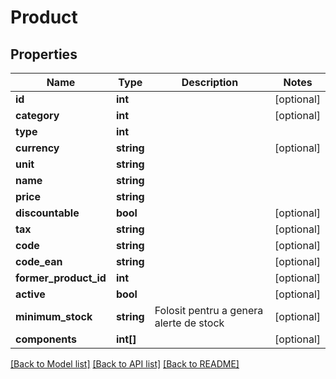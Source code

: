 # Product

## Properties
Name | Type | Description | Notes
------------ | ------------- | ------------- | -------------
**id** | **int** |  | [optional] 
**category** | **int** |  | [optional] 
**type** | **int** |  | 
**currency** | **string** |  | [optional] 
**unit** | **string** |  | 
**name** | **string** |  | 
**price** | **string** |  | 
**discountable** | **bool** |  | [optional] 
**tax** | **string** |  | [optional] 
**code** | **string** |  | [optional] 
**code_ean** | **string** |  | [optional] 
**former_product_id** | **int** |  | [optional] 
**active** | **bool** |  | [optional] 
**minimum_stock** | **string** | Folosit pentru a genera alerte de stock | [optional] 
**components** | **int[]** |  | [optional] 

[[Back to Model list]](../README.md#documentation-for-models) [[Back to API list]](../README.md#documentation-for-api-endpoints) [[Back to README]](../README.md)



